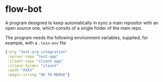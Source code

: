 # flow-bot

A program designed to keep automatically in sync a main repositor with an open source one, which consits of a single folder of the main repo.

The program needs the following environment variables, supplied, for example, with a `.lein-env` file

```clojure
{:org "test-org-integration"
 :server-repo "test-app"
 :client-repo "client-app"
 :client-folder "client"
 :auth "XXXX"
 :magic-string "OK TO MERGE"}
```
